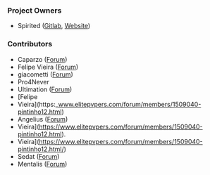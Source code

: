 ### Project Owners

* Spirited ([Gitlab](https://gitlab.com/spirited), [Website](http://spirited.io))

### Contributors
* Caparzo ([Forum](https://www.elitepvpers.com/forum/members/3803100-u2_caparzo.html))
* Felipe Vieira ([Forum](https://www.elitepvpers.com/forum/members/1509040-pintinho12.html/))
* giacometti ([Forum](https://www.elitepvpers.com/forum/members/356317-giacometti.html))
* Pro4Never
* Ultimation ([Forum](https://www.elitepvpers.com/forum/members/290264-ultimation.html))
* [Felipe
* Vieira](https:_www.elitepvpers.com/forum/members/1509040-pintinho12.html)
* Angelius ([Forum](http:_www.elitepvpers.com/forum/members/2727696--angelius-.html))
* Vieira](https://www.elitepvpers.com/forum/members/1509040-pintinho12.html).
* Vieira](https://www.elitepvpers.com/forum/members/1509040-pintinho12.html/)
* Sedat ([Forum](https://www.elitepvpers.com/forum/members/502647-turk55.html))
* Mentalis ([Forum](https://www.elitepvpers.com/forum/members/657409--ocularis.html))
